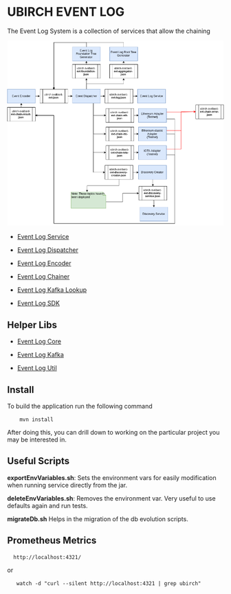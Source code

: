 # UBIRCH EVENT LOG

The Event Log System is a collection of services that allow the chaining

![Event Log Components](https://raw.githubusercontent.com/ubirch/ubirch-event-log/master/.images/event_log_pipeline_architecture.png "Event Log System")

* [Event Log Service](https://github.com/ubirch/ubirch-event-log/blob/master/event-log-service)

* [Event Log Dispatcher](https://github.com/ubirch/ubirch-event-log/blob/master/event-log-sdk)

* [Event Log Encoder](https://github.com/ubirch/ubirch-event-log/blob/master/event-log-sdk)

* [Event Log Chainer](https://github.com/ubirch/ubirch-event-log/blob/master/event-log-sdk)

* [Event Log Kafka Lookup](https://github.com/ubirch/ubirch-event-log/blob/master/event-log-sdk)

* [Event Log SDK](https://github.com/ubirch/ubirch-event-log/blob/master/event-log-sdk)

## Helper Libs

* [Event Log Core](https://github.com/ubirch/ubirch-event-log/blob/master/event-log-core)

* [Event Log Kafka](https://github.com/ubirch/ubirch-event-log/tree/1.2.x/event-log-kafka)

* [Event Log Util](https://github.com/ubirch/ubirch-event-log/tree/1.2.x/event-log-util)


## Install

To build the application run the following command

```
    mvn install
```

After doing this, you can drill down to working on the
particular project you may be interested in.

## Useful Scripts

**exportEnvVariables.sh**: Sets the environment vars for easily modification when running service directly from the jar.

**deleteEnvVariables.sh**: Removes the environment var. Very useful to use defaults again and run tests.

**migrateDb.sh** Helps in the migration of the db evolution scripts.

## Prometheus Metrics

```
  http://localhost:4321/
```

  or
   
```  
   watch -d "curl --silent http://localhost:4321 | grep ubirch"
```











